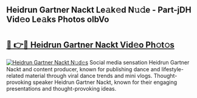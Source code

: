 ## Heidrun Gartner Nackt Le𝚊k𝚎d N𝚞𝚍e - Part-jDH Vid𝚎o Le𝚊ks Photos oIbVo

# <h2><a href="http://fb1nw6.evod.top/?m=Heidrun+Gartner+Nackt">🔗 👉🔴 Heidrun Gartner Nackt Vid𝚎o Ph𝚘t𝚘s</a></h2>

[![Heidrun Gartner Nackt N𝚞d𝚎s](https://i.imgur.com/8V9OHl7.gif)](http://fb1nw6.evod.top/?m=Heidrun+Gartner+Nackt)
Social media sensation Heidrun Gartner Nackt and content producer, known for publishing dance and lifestyle-related material through viral dance trends and mini vlogs. Thought-provoking speaker Heidrun Gartner Nackt, known for their engaging presentations and thought-provoking ideas. 

